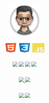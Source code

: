 <div align="center" style="">
<img alt="Teruo-pic" height="100" src="https://github.com/teruo-ot/teruo-ot/blob/main/teruo-picture.png">
</div>


<div align="center" style="display: inline_block"><br>
  <img align="center" alt="HTML" height="30" width="40" src="https://raw.githubusercontent.com/devicons/devicon/master/icons/html5/html5-original.svg">
  <img align="center" alt="CSS" height="30" width="40" src="https://raw.githubusercontent.com/devicons/devicon/master/icons/css3/css3-original.svg">
  <img align="center" alt="Js" height="30" width="40" src="https://raw.githubusercontent.com/devicons/devicon/master/icons/javascript/javascript-plain.svg">
</div>
  
  ##
 
<div align="center"> 
  <a href="https://www.youtube.com/c/nixware" target="_blank"><img src="https://img.shields.io/badge/YouTube-FF0000?style=for-the-badge&logo=youtube&logoColor=white" target="_blank"></a>
   <a href="https://www.linkedin.com/in/teruo/" target="_blank"><img src="https://img.shields.io/badge/-LinkedIn-%230077B5?style=for-the-badge&logo=linkedin&logoColor=white" target="_blank"></a> 
  <a href="https://www.instagram.com/teruo.ouchi/" target="_blank"><img src="https://img.shields.io/badge/-Instagram-%23E4405F?style=for-the-badge&logo=instagram&logoColor=white" target="_blank"></a>
  <a href = "mailto:marcos.teruo.ouchi@gmail.com"><img src="https://img.shields.io/badge/-Gmail-%23333?style=for-the-badge&logo=gmail&logoColor=white" target="_blank"></a>
  </div>

  ## 

  <div align="center">
  <a href="https://github.com/teruo-ot">
  <img height="180em" src="https://github-readme-stats.vercel.app/api?username=teruo-ot&show_icons=true&theme=material-palenight&include_all_commits=true&count_private=true"/>
  <img height="180em" src="https://github-readme-stats.vercel.app/api/top-langs/?username=teruo-ot&layout=compact&langs_count=7&theme=material-palenight"/>
</div>

    
  ## 

<div align="center">
<a href="https://github.com/teruo-ot/cv">
  <img align="center" src="https://github-readme-stats.vercel.app/api/pin/?username=teruo-ot&theme=material-palenight&repo=cv" />
</a>
<a href="https://github.com/teruo-ot/patriciamartinelli.com.br">
  <img align="center" src="https://github-readme-stats.vercel.app/api/pin/?username=teruo-ot&theme=material-palenight&repo=patriciamartinelli.com.br" />
</a>
</div>
